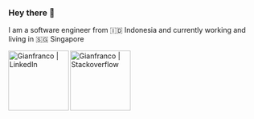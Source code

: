 ### Hey there 👊

I am a software engineer from 🇮🇩 Indonesia and currently working and living in 🇸🇬 Singapore

<div align="left">
	<p>
		<a target="_blank" href="https://www.linkedin.com/in/gianfrancofh/">
		  <img align="left" width="120" alt="Gianfranco | LinkedIn" src="https://encrypted-tbn0.gstatic.com/images?q=tbn:ANd9GcR6gTMRC4TofFTro6BXyqaT5zNWhHTOqJJPEQ&usqp=CAU" />
		</a>
	</p>
	<p>
		<a target="_blank" href="https://stackoverflow.com/users/9402107/gianfranco-fertino">
			<img align="left" width="120" alt="Gianfranco | Stackoverflow" src="https://stackoverflow.design/assets/img/logos/so/logo-stackoverflow.png" />
		</a>
	</p>
</div>
